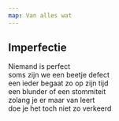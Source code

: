 ```yaml
---
map: Van alles wat
---
```


## Imperfectie

Niemand is perfect \
soms zijn we een beetje defect \
een ieder begaat zo op zijn tijd \
een blunder of een stommiteit  \
zolang je er maar van leert \
doe je het toch niet zo verkeerd 
